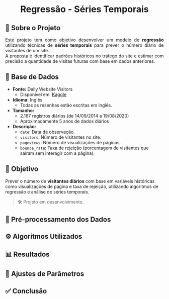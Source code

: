 <h1 align="center"> Regressão - Séries Temporais </h1>

## 🧠 Sobre o Projeto

<div align="justify">

Este projeto tem como objetivo desenvolver um modelo de **regressão** utilizando técnicas de **séries temporais** para prever o número diário de visitantes de um site.  
A proposta é identificar padrões históricos no tráfego do site e estimar com precisão a quantidade de visitas futuras com base em dados anteriores.

</div>

##

## 📂 Base de Dados

- **Fonte:** Daily Website Visitors  
  - Disponível em: [Kaggle](https://www.kaggle.com/datasets/bobnau/daily-website-visitors)
- **Idioma:** Inglês
  - Todas as resenhas estão escritas em inglês.
- **Tamanho:**
  - 2.167 registros diários (de 14/09/2014 a 19/08/2020)
  - Aproximadamente 5 anos de dados diários
- **Descrição:**
  - `date`: Data da observação.
  - `visitors`: Número de visitantes no site.
  - `pageviews`: Número de visualizações de páginas.
  - `bounce_rate`: Taxa de rejeição (porcentagem de visitantes que saíram sem interagir com a página).
##

## 🎯 Objetivo

Prever o número de **visitantes diários** com base em variáveis históricas como visualizações de página e taxa de rejeição, utilizando algoritmos de regressão e análise de séries temporais.

> 🛠 Projeto em desenvolvimento.

##

## 🧹 Pré-processamento dos Dados



##

## ⚙️ Algoritmos Utilizados



##

## 📊 Resultados



##

## 🔧 Ajustes de Parâmetros



##

## ✅ Conclusão
